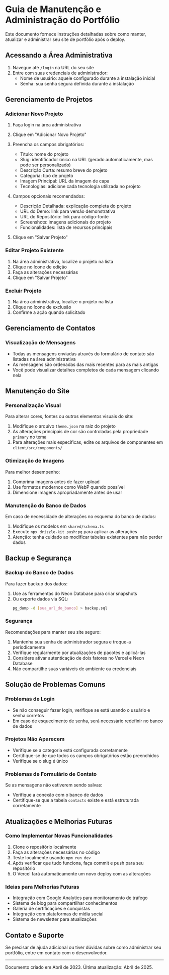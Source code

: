 # Guia de Manutenção e Administração do Portfólio

Este documento fornece instruções detalhadas sobre como manter, atualizar e administrar seu site de portfólio após o deploy.

## Acessando a Área Administrativa

1. Navegue até `/login` na URL do seu site
2. Entre com suas credenciais de administrador:
   - Nome de usuário: aquele configurado durante a instalação inicial
   - Senha: sua senha segura definida durante a instalação

## Gerenciamento de Projetos

### Adicionar Novo Projeto

1. Faça login na área administrativa
2. Clique em "Adicionar Novo Projeto"
3. Preencha os campos obrigatórios:
   - Título: nome do projeto
   - Slug: identificador único na URL (gerado automaticamente, mas pode ser personalizado)
   - Descrição Curta: resumo breve do projeto
   - Categoria: tipo de projeto
   - Imagem Principal: URL da imagem de capa
   - Tecnologias: adicione cada tecnologia utilizada no projeto

4. Campos opcionais recomendados:
   - Descrição Detalhada: explicação completa do projeto
   - URL do Demo: link para versão demonstrativa
   - URL do Repositório: link para código-fonte
   - Screenshots: imagens adicionais do projeto
   - Funcionalidades: lista de recursos principais

5. Clique em "Salvar Projeto"

### Editar Projeto Existente

1. Na área administrativa, localize o projeto na lista
2. Clique no ícone de edição
3. Faça as alterações necessárias
4. Clique em "Salvar Projeto"

### Excluir Projeto

1. Na área administrativa, localize o projeto na lista
2. Clique no ícone de exclusão
3. Confirme a ação quando solicitado

## Gerenciamento de Contatos

### Visualização de Mensagens

- Todas as mensagens enviadas através do formulário de contato são listadas na área administrativa
- As mensagens são ordenadas das mais recentes para as mais antigas
- Você pode visualizar detalhes completos de cada mensagem clicando nela

## Manutenção do Site

### Personalização Visual

Para alterar cores, fontes ou outros elementos visuais do site:

1. Modifique o arquivo `theme.json` na raiz do projeto
2. As alterações principais de cor são controladas pela propriedade `primary` no tema
3. Para alterações mais específicas, edite os arquivos de componentes em `client/src/components/`

### Otimização de Imagens

Para melhor desempenho:

1. Comprima imagens antes de fazer upload
2. Use formatos modernos como WebP quando possível
3. Dimensione imagens apropriadamente antes de usar

### Manutenção do Banco de Dados

Em caso de necessidade de alterações no esquema do banco de dados:

1. Modifique os modelos em `shared/schema.ts`
2. Execute `npx drizzle-kit push:pg` para aplicar as alterações
3. Atenção: tenha cuidado ao modificar tabelas existentes para não perder dados

## Backup e Segurança

### Backup do Banco de Dados

Para fazer backup dos dados:

1. Use as ferramentas do Neon Database para criar snapshots
2. Ou exporte dados via SQL:
   ```bash
   pg_dump -d [sua_url_do_banco] > backup.sql
   ```

### Segurança

Recomendações para manter seu site seguro:

1. Mantenha sua senha de administrador segura e troque-a periodicamente
2. Verifique regularmente por atualizações de pacotes e aplicá-las
3. Considere ativar autenticação de dois fatores no Vercel e Neon Database
4. Não compartilhe suas variáveis de ambiente ou credenciais

## Solução de Problemas Comuns

### Problemas de Login

- Se não conseguir fazer login, verifique se está usando o usuário e senha corretos
- Em caso de esquecimento de senha, será necessário redefinir no banco de dados

### Projetos Não Aparecem

- Verifique se a categoria está configurada corretamente
- Certifique-se de que todos os campos obrigatórios estão preenchidos
- Verifique se o slug é único

### Problemas de Formulário de Contato

Se as mensagens não estiverem sendo salvas:
- Verifique a conexão com o banco de dados
- Certifique-se que a tabela `contacts` existe e está estruturada corretamente

## Atualizações e Melhorias Futuras

### Como Implementar Novas Funcionalidades

1. Clone o repositório localmente
2. Faça as alterações necessárias no código
3. Teste localmente usando `npm run dev`
4. Após verificar que tudo funciona, faça commit e push para seu repositório
5. O Vercel fará automaticamente um novo deploy com as alterações

### Ideias para Melhorias Futuras

- Integração com Google Analytics para monitoramento de tráfego
- Sistema de blog para compartilhar conhecimentos
- Galeria de certificações e conquistas
- Integração com plataformas de mídia social
- Sistema de newsletter para atualizações

## Contato e Suporte

Se precisar de ajuda adicional ou tiver dúvidas sobre como administrar seu portfólio, entre em contato com o desenvolvedor.

---

Documento criado em Abril de 2023.
Última atualização: Abril de 2025.